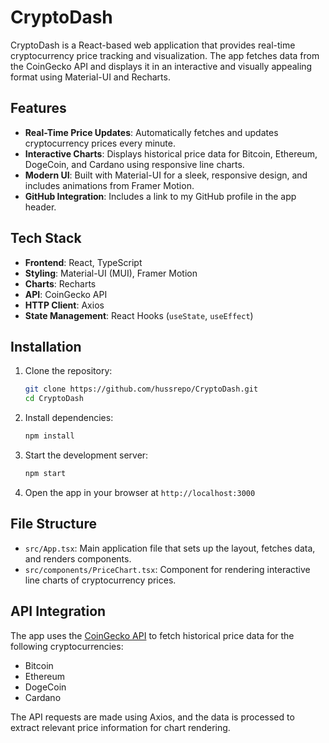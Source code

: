 # CryptoDash

CryptoDash is a React-based web application that provides real-time cryptocurrency price tracking and visualization. The app fetches data from the CoinGecko API and displays it in an interactive and visually appealing format using Material-UI and Recharts.

## Features

- **Real-Time Price Updates**: Automatically fetches and updates cryptocurrency prices every minute.
- **Interactive Charts**: Displays historical price data for Bitcoin, Ethereum, DogeCoin, and Cardano using responsive line charts.
- **Modern UI**: Built with Material-UI for a sleek, responsive design, and includes animations from Framer Motion.
- **GitHub Integration**: Includes a link to my GitHub profile in the app header.

## Tech Stack

- **Frontend**: React, TypeScript
- **Styling**: Material-UI (MUI), Framer Motion
- **Charts**: Recharts
- **API**: CoinGecko API
- **HTTP Client**: Axios
- **State Management**: React Hooks (`useState`, `useEffect`)

## Installation

1.  Clone the repository:
    ```bash
    git clone https://github.com/hussrepo/CryptoDash.git
    cd CryptoDash
    ```

2.  Install dependencies:
    ```bash
    npm install
    ```

3.  Start the development server:
    ```bash
    npm start
    ```

4.  Open the app in your browser at `http://localhost:3000`

## File Structure

-   `src/App.tsx`: Main application file that sets up the layout, fetches data, and renders components.
-   `src/components/PriceChart.tsx`: Component for rendering interactive line charts of cryptocurrency prices.

## API Integration

The app uses the [CoinGecko API](https://www.coingecko.com/en/api) to fetch historical price data for the following cryptocurrencies:
-   Bitcoin
-   Ethereum
-   DogeCoin
-   Cardano

The API requests are made using Axios, and the data is processed to extract relevant price information for chart rendering.